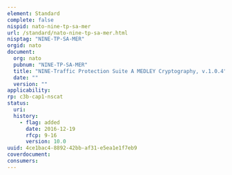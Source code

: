 ```yaml
---
element: Standard
complete: false
nispid: nato-nine-tp-sa-mer
url: /standard/nato-nine-tp-sa-mer.html
nisptag: "NINE-TP-SA-MER"
orgid: nato
document:
  org: nato
  pubnum: "NINE-TP-SA-MER"
  title: "NINE-Traffic Protection Suite A MEDLEY Cryptography, v.1.0.4"
  date: ""
  version: ""
applicability:
rp: c3b-cap1-nscat
status:
  uri: 
  history: 
    - flag: added
      date: 2016-12-19
      rfcp: 9-16
      version: 10.0
uuid: 4ce1bac4-8892-42bb-af31-e5ea1e1f7eb9
coverdocument:
consumers:
---
```


